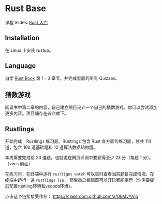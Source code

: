 # Rust Base

课程 Slides: [Rust 入门](https://loongson-neuq.pages.dev/p/os-week2-get-started-with-rust/)

## Installation

在 Linux 上安装 rustup。

## Language

自学 [Rust Book](https://rust-book.cs.brown.edu/) 第 1 - 3 章节，并完成里面的所有 Quizzes。

## 猜数游戏

阅读书中第二章的内容，自己建立项目设计一个自己的猜数游戏。你可以尝试添加更多内容。项目储存在该仓库下。

## Rustlings

开始完成　Rustlings 练习题。Rustlings 包含 Rust 各方面的练习题，总共 110 道，包含 100 道基础题和 10 道算法数据结构题。

本周需要完成前 23 道题，也就说在网页评测中要获得至少 23 分（每题 1 分）。（vecs 前面）

在练习时，在终端中运行 `rustligns watch` 可以实时查看当前题目完成情况，在终端中运行一遍 `rustlings lsp`， 然后重启编辑器可以开启智能提示（你需要提前配置rustling环境和vscode环境）。

点击这个链接接受作业： https://classroom.github.com/a/OkMvYA1o
